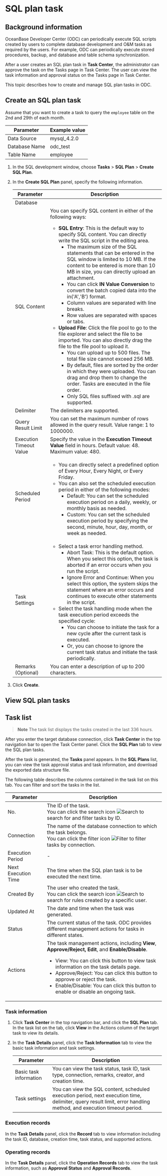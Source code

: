 # SQL plan task

## Background information

OceanBase Developer Center (ODC) can periodically execute SQL scripts created by users to complete database development and O&M tasks as required by the users. For example, ODC can periodically execute stored procedures, backup, and database and table schema synchronization.

After a user creates an SQL plan task in **Task Center**, the administrator can approve the task on the Tasks page in Task Center. The user can view the task information and approval status on the Tasks page in Task Center.

This topic describes how to create and manage SQL plan tasks in ODC.

## Create an SQL plan task

Assume that you want to create a task to query the `employee` table on the 2nd and 29th of each month.

| Parameter | Example value |
| ------ | ------ |
| Data Source | mysql_4.2.0 |
| Database Name | odc_test |
| Table Name | employee |

1. In the SQL development window, choose **Tasks** > **SQL Plan** > **Create SQL Plan**.


2. In the **Create SQL Plan** panel, specify the following information.


   | **Parameter** | **Description** |
   |---------|-----------|
   | Database |
   | SQL Content | You can specify SQL content in either of the following ways:<ul><li> **SQL Entry**: This is the default way to specify SQL content. You can directly write the SQL script in the editing area. <ul><li> The maximum size of the SQL statements that can be entered in the SQL window is limited to 10 MB. If the content to be entered is more than 10 MB in size, you can directly upload an attachment.  </li><li> You can click **IN Value Conversion** to convert the batch copied data into the in('A','B') format.  </li><li> Column values are separated with line breaks.  </li><li> Row values are separated with spaces or tabs.  </li></ul></li><li> **Upload File**: Click the file pool to go to the file explorer and select the file to be imported. You can also directly drag the file to the file pool to upload it. <ul><li> You can upload up to 500 files. The total file size cannot exceed 256 MB.  </li><li> By default, files are sorted by the order in which they were uploaded. You can drag and drop them to change the order. Tasks are executed in the file order.  </li><li> Only SQL files suffixed with .sql are supported.  </li></ul></li></ul> |
   | Delimiter | The delimiters are supported.  |
   | Query Result Limit | You can set the maximum number of rows allowed in the query result. Value range: 1 to 1000000.  |
   | Execution Timeout Value | Specify the value in the **Execution Timeout Value** field in hours. Default value: 48. Maximum value: 480.  |
   | Scheduled Period | <ul><li> You can directly select a predefined option of Every Hour, Every Night, or Every Friday.  </li><li> You can also set the scheduled execution period in either of the following modes:<ul><li> Default: You can set the scheduled execution period on a daily, weekly, or monthly basis as needed.</li><li> Custom: You can set the scheduled execution period by specifying the second, minute, hour, day, month, or week as needed.</li></ul> |
   | Task Settings | <ul><li> Select a task error handling method.<ul><li> Abort Task: This is the default option. When you select this option, the task is aborted if an error occurs when you run the script.  </li><li> Ignore Error and Continue: When you select this option, the system skips the statement where an error occurs and continues to execute other statements in the script. </li></ul> </li><li>Select the task handling mode when the task execution period exceeds the specified cycle:<ul><li>You can choose to initiate the task for a new cycle after the current task is executed. </li><li>Or, you can choose to ignore the current task status and initiate the task periodically. </li></ul></li></ul> |
   | Remarks (Optional) | You can enter a description of up to 200 characters.  |

3. Click **Create**.

## **View SQL plan tasks**

## Task list

> **Note**
> The task list displays the tasks created in the last 336 hours.

After you enter the target database connection, click **Task Center** in the top navigation bar to open the Task Center panel. Click the **SQL Plan** tab to view the SQL plan tasks.

After the task is generated, the **Tasks** panel appears. In the **SQL Plans** list, you can view the task approval status and task information, and download the exported data structure file.

The following table describes the columns contained in the task list on this tab. You can filter and sort the tasks in the list.

| **Parameter** | **Description** |
|---------|---------|
| No. | The ID of the task. <br>You can click the search icon ![Search](https://help-static-aliyun-doc.aliyuncs.com/assets/img/zh-CN/5526247461/p416691.jpg) to search for and filter tasks by ID.  |
| Connection | The name of the database connection to which the task belongs. <br>You can click the filter icon ![Filter](https://help-static-aliyun-doc.aliyuncs.com/assets/img/zh-CN/0583667361/p352180.jpg) to filter tasks by connection.  |
| Execution Period | - |
| Next Execution Time | The time when the SQL plan task is to be executed the next time.  |
| Created By | The user who created the task. <br>You can click the search icon ![Search](https://help-static-aliyun-doc.aliyuncs.com/assets/img/zh-CN/5526247461/p416691.jpg) to search for rules created by a specific user.  |
| Updated At | The date and time when the task was generated.  |
| Status | The current status of the task. ODC provides different management actions for tasks in different states.  |
| Actions | The task management actions, including **View**, **Approve/Reject, Edit**, and **Enable/Disable**. <ul><li> View: You can click this button to view task information on the task details page.  </li><li> Approve/Reject: You can click this button to approve or reject the task.  </li><li> Enable/Disable: You can click this button to enable or disable an ongoing task.  </li></ul> |

### Task information

1. Click **Task Center** in the top navigation bar, and click the **SQL Plan** tab. In the task list on the tab, click **View** in the Actions column of the target task to view its details.


2. In the **Task Details** panel, click the **Task Information** tab to view the basic task information and task settings.

   | **Parameter** | **Description** |
   |---------|-----------|
   | Basic task information | You can view the task status, task ID, task type, connection, remarks, creator, and creation time.  |
   | Task settings | You can view the SQL content, scheduled execution period, next execution time, delimiter, query result limit, error handling method, and execution timeout period.  |


### Execution records

In the **Task Details** panel, click the **Record** tab to view information including the task ID, database, creation time, task status, and supported actions.

### Operating records

In the **Task Details** panel, click the **Operation Records** tab to view the task information, such as **Approval Status** and **Approval Records**.